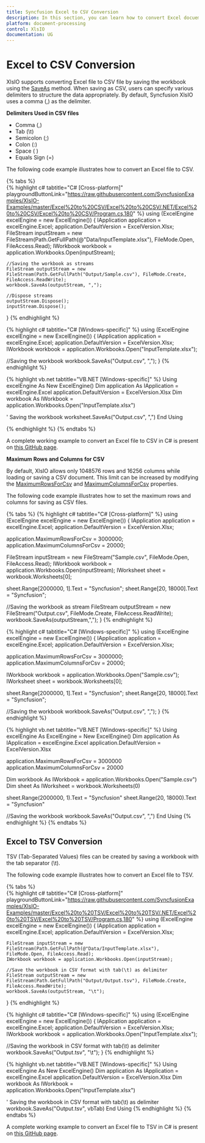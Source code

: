 ```yaml
---
title: Syncfusion Excel to CSV Conversion
description: In this section, you can learn how to convert Excel docuemnt to CSV document using Syncfusion Essential XlsIO.
platform: document-processing
control: XlsIO
documentation: UG
---
```


# Excel to CSV Conversion

XlsIO supports converting Excel file to CSV file by saving the workbook using the [SaveAs](https://help.syncfusion.com/cr/document-processing/Syncfusion.XlsIO.IWorksheet.html#Syncfusion_XlsIO_IWorksheet_SaveAs_System_IO_Stream_System_String_) method. When saving as CSV, users can specify various delimiters to structure the data appropriately. By default, Syncfusion XlsIO uses a comma (,) as the delimiter.

**Delimiters Used in CSV files**

* Comma (,)
* Tab (\t)
* Semicolon (;)
* Colon (:)
* Space ( )
* Equals Sign (=)

The following code example illustrates how to convert an Excel file to CSV.

{% tabs %}  
{% highlight c# tabtitle="C# [Cross-platform]" playgroundButtonLink="https://raw.githubusercontent.com/SyncfusionExamples/XlsIO-Examples/master/Excel%20to%20CSV/Excel%20to%20CSV/.NET/Excel%20to%20CSV/Excel%20to%20CSV/Program.cs,180" %}
using (ExcelEngine excelEngine = new ExcelEngine())
{
	IApplication application = excelEngine.Excel;
	application.DefaultVersion = ExcelVersion.Xlsx;
	FileStream inputStream = new FileStream(Path.GetFullPath(@"Data/InputTemplate.xlsx"), FileMode.Open, FileAccess.Read);
	IWorkbook workbook = application.Workbooks.Open(inputStream);

	//Saving the workbook as streams
	FileStream outputStream = new FileStream(Path.GetFullPath("Output/Sample.csv"), FileMode.Create, FileAccess.ReadWrite);
	workbook.SaveAs(outputStream, ",");

	//Dispose streams
	outputStream.Dispose();
	inputStream.Dispose();
}
{% endhighlight %}

{% highlight c# tabtitle="C# [Windows-specific]" %}
using (ExcelEngine excelEngine = new ExcelEngine())
{
  IApplication application = excelEngine.Excel;
  application.DefaultVersion = ExcelVersion.Xlsx;
  IWorkbook workbook = application.Workbooks.Open("InputTemplate.xlsx");

  //Saving the workbook
  workbook.SaveAs("Output.csv", ",");
}
{% endhighlight %}

{% highlight vb.net tabtitle="VB.NET [Windows-specific]" %}
Using excelEngine As New ExcelEngine()
  Dim application As IApplication = excelEngine.Excel
  application.DefaultVersion = ExcelVersion.Xlsx
  Dim workbook As IWorkbook = application.Workbooks.Open("InputTemplate.xlsx")

  ' Saving the workbook
  worksheet.SaveAs("Output.csv", ",")
End Using

{% endhighlight %}
{% endtabs %}  
 
A complete working example to convert an Excel file to CSV in C# is present on [this GitHub page](https://github.com/SyncfusionExamples/XlsIO-Examples/tree/master/Excel%20to%20CSV/Excel%20to%20CSV/.NET/Excel%20to%20CSV).

**Maximum Rows and Columns for CSV**

By default, XlsIO allows only 1048576 rows and 16256 columns while loading or saving a CSV document. This limit can be increased by modifying the [MaximumRowsForCsv](https://help.syncfusion.com/cr/document-processing/Syncfusion.XlsIO.IApplication.html#Syncfusion_XlsIO_IApplication_MaximumRowsForCsv) and [MaximumColumnsForCsv](https://help.syncfusion.com/cr/document-processing/Syncfusion.XlsIO.IApplication.html#Syncfusion_XlsIO_IApplication_MaximumColumnsForCsv) properties. 

The following code example illustrates how to set the maximum rows and columns for saving as CSV files.

{% tabs %}
{% highlight c# tabtitle="C# [Cross-platform]" %}
using (ExcelEngine excelEngine = new ExcelEngine())
{
  IApplication application = excelEngine.Excel;
  application.DefaultVersion = ExcelVersion.Xlsx;
  
  application.MaximumRowsForCsv = 3000000;
  application.MaximumColumnsForCsv = 20000;
  
  FileStream inputStream = new FileStream("Sample.csv", FileMode.Open, FileAccess.Read);
  IWorkbook workbook = application.Workbooks.Open(inputStream);
  IWorksheet sheet = workbook.Worksheets[0];
  
  sheet.Range[2000000, 1].Text = "Syncfusion";
  sheet.Range[20, 18000].Text = "Syncfusion";
  
  //Saving the workbook as stream
  FileStream outputStream = new FileStream("Output.csv", FileMode.Create, FileAccess.ReadWrite);
  workbook.SaveAs(outputStream,",");
}
{% endhighlight %}

{% highlight c# tabtitle="C# [Windows-specific]" %}
using (ExcelEngine excelEngine = new ExcelEngine())
{
  IApplication application = excelEngine.Excel;
  application.DefaultVersion = ExcelVersion.Xlsx;
  
  application.MaximumRowsForCsv = 3000000;
  application.MaximumColumnsForCsv = 20000;
  
  IWorkbook workbook = application.Workbooks.Open("Sample.csv");
  IWorksheet sheet = workbook.Worksheets[0];
  
  sheet.Range[2000000, 1].Text = "Syncfusion";
  sheet.Range[20, 18000].Text = "Syncfusion";
  
  //Saving the workbook
  workbook.SaveAs("Output.csv", ",");
}
{% endhighlight %}

{% highlight vb.net tabtitle="VB.NET [Windows-specific]" %}
Using excelEngine As ExcelEngine = New ExcelEngine()
  Dim application As IApplication = excelEngine.Excel
  application.DefaultVersion = ExcelVersion.Xlsx
  
  application.MaximumRowsForCsv = 3000000
  application.MaximumColumnsForCsv = 20000
  
  Dim workbook As IWorkbook = application.Workbooks.Open("Sample.csv")
  Dim sheet As IWorksheet = workbook.Worksheets(0)
  
  sheet.Range(2000000, 1).Text = "Syncfusion"
  sheet.Range(20, 18000).Text = "Syncfusion"
  
  //Saving the workbook
  workbook.SaveAs("Output.csv", ",")
End Using
{% endhighlight %}
{% endtabs %}

## Excel to TSV Conversion

TSV (Tab-Separated Values) files can be created by saving a workbook with the tab separator (\t).

The following code example illustrates how to convert an Excel file to TSV.

{% tabs %}  
{% highlight c# tabtitle="C# [Cross-platform]" playgroundButtonLink="https://raw.githubusercontent.com/SyncfusionExamples/XlsIO-Examples/master/Excel%20to%20TSV/Excel%20to%20TSV/.NET/Excel%20to%20TSV/Excel%20to%20TSV/Program.cs,180" %}
using (ExcelEngine excelEngine = new ExcelEngine())
{
	IApplication application = excelEngine.Excel;
	application.DefaultVersion = ExcelVersion.Xlsx;

	FileStream inputStream = new FileStream(Path.GetFullPath(@"Data/InputTemplate.xlsx"), FileMode.Open, FileAccess.Read);
	IWorkbook workbook = application.Workbooks.Open(inputStream);

	//Save the workbook in CSV format with tab(\t) as delimiter
	FileStream outputStream = new FileStream(Path.GetFullPath("Output/Output.tsv"), FileMode.Create, FileAccess.ReadWrite);
	workbook.SaveAs(outputStream, "\t");
}
{% endhighlight %}

{% highlight c# tabtitle="C# [Windows-specific]" %}
using (ExcelEngine excelEngine = new ExcelEngine())
{
  IApplication application = excelEngine.Excel;
  application.DefaultVersion = ExcelVersion.Xlsx;
  IWorkbook workbook = application.Workbooks.Open("InputTemplate.xlsx");

  //Saving the workbook in CSV format with tab(\t) as delimiter
  workbook.SaveAs("Output.tsv", "\t");
}
{% endhighlight %}

{% highlight vb.net tabtitle="VB.NET [Windows-specific]" %}
Using excelEngine As New ExcelEngine()
  Dim application As IApplication = excelEngine.Excel
  application.DefaultVersion = ExcelVersion.Xlsx
  Dim workbook As IWorkbook = application.Workbooks.Open("InputTemplate.xlsx")

  ' Saving the workbook in CSV format with tab(\t) as delimiter
  workbook.SaveAs("Output.tsv", vbTab)
End Using
{% endhighlight %}
{% endtabs %}  
 
A complete working example to convert an Excel file to TSV in C# is present on [this GitHub page](https://github.com/SyncfusionExamples/XlsIO-Examples/tree/master/Excel%20to%20TSV/Excel%20to%20TSV/.NET/Excel%20to%20TSV).

